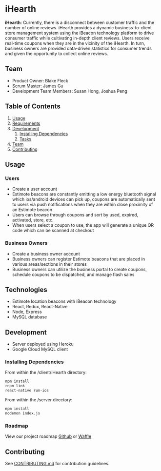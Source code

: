 # **iHearth**

  **iHearth**: Currently, there is a disconnect between customer traffic and the number of online reviews. iHearth provides a dynamic business-to-client store management system using the iBeacon technology platform to drive consumer traffic while cultivating in-depth client reviews. Users receive real-time coupons when they are in the vicinity of the iHearth. In turn, business owners are provided data-driven statistics for consumer trends and given the opportunity to collect online reviews.

## Team

  - Product Owner: Blake Fleck
  - Scrum Master: James Gu
  - Development Team Members: Susan Hong, Joshua Peng

## Table of Contents

1. [Usage](#Usage)
1. [Requirements](#requirements)
1. [Development](#development)
    1. [Installing Dependencies](#installing-dependencies)
    1. [Tasks](#tasks)
1. [Team](#team)
1. [Contributing](#contributing)

## Usage
### Users 
- Create a user account
- Estimote beacons are constantly emitting a low energy bluetooth signal which ios/android devices can pick up, coupons are automatically sent to users via push notifications when they are within close proximity of an Estimote beacon 
- Users can browse through coupons and sort by used, expired, activated, store, etc.
- When users select a coupon to use, the app will generate a unique QR code which can be scanned at checkout
  
### Business Owners  
- Create a business owner account
- Business owners can register Estimote beacons that are placed in various areas/sections in their stores
- Business owners can utilize the business portal to create coupons, schedule coupons to be dispatched, and manage flash sales

## Technologies

- Estimote location beacons with iBeacon technology
- React, Redux, React-Native
- Node, Express
- MySQL database

## Development

- Server deployed using Heroku
- Google Cloud MySQL client

### Installing Dependencies

From within the /client/iHearth directory:

```sh
npm install
rnpm link
react-native run-ios
```
From within the /server directory:

```sh
npm install
nodemon index.js
```

### Roadmap

View our project roadmap [Github](https://github.com/conscientiouscucumbers/iHearth/issues) or [Waffle](https://waffle.io/conscientiouscucumbers/iHearth)


## Contributing

See [CONTRIBUTING.md](CONTRIBUTING.md) for contribution guidelines.
